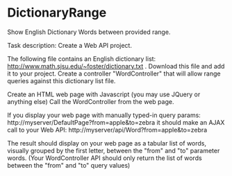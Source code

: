 # DictionaryRange
 Show English Dictionary Words between provided range.
 
 Task description:
 Create a Web API project.
 
The following file contains an English dictionary list: http://www.math.sjsu.edu/~foster/dictionary.txt .
Download this file and add it to your project.
Create a controller "WordController" that will allow range queries against this dictionary list file.
 
Create an HTML web page with Javascript (you may use JQuery or anything else)
Call the WordController from the web page.
 
If you display your web page with manually typed-in query params:
http://myserver/DefaultPage?from=apple&to=zebra
it should make an AJAX call to your Web API: 
http://myserver/api/Word?from=apple&to=zebra
 
The result should display on your web page as a tabular list of words, visually grouped by the first letter, between the "from" and "to" parameter words.
(Your WordController API should only return the list of words between the "from" and "to" query values)
